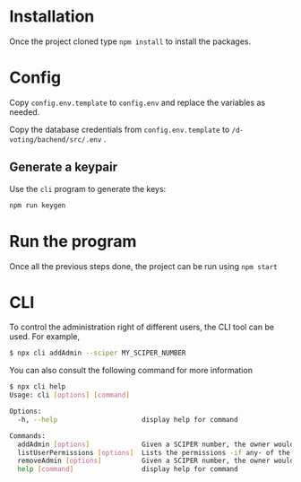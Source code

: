 # Installation

Once the project cloned type `npm install` to install the packages.

# Config

Copy `config.env.template` to `config.env` and replace the variables as needed.

Copy the database credentials from `config.env.template` to `/d-voting/bachend/src/.env` .

## Generate a keypair

Use the `cli` program to generate the keys:

```sh
npm run keygen
```

# Run the program

Once all the previous steps done, the project can be run using `npm start`

# CLI

To control the administration right of different users, the CLI tool can be used.
For example,
```sh
$ npx cli addAdmin --sciper MY_SCIPER_NUMBER
```

You can also consult the following command for more information
```sh
$ npx cli help
Usage: cli [options] [command]

Options:
  -h, --help                     display help for command

Commands:
  addAdmin [options]             Given a SCIPER number, the owner would gain full admin permissions
  listUserPermissions [options]  Lists the permissions -if any- of the owner of a given SCIPER
  removeAdmin [options]          Given a SCIPER number, the owner would lose all admin privileges -if any-
  help [command]                 display help for command
```
